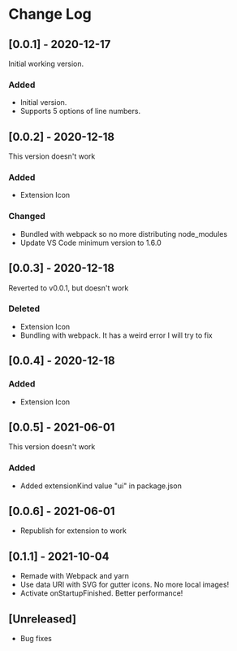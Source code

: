 # Change Log

## [0.0.1] - 2020-12-17

Initial working version.

### Added

- Initial version.
- Supports 5 options of line numbers.

## [0.0.2] - 2020-12-18

This version doesn't work

### Added

- Extension Icon

### Changed

- Bundled with webpack so no more distributing node_modules
- Update VS Code minimum version to 1.6.0

## [0.0.3] - 2020-12-18

Reverted to v0.0.1, but doesn't work

### Deleted

- Extension Icon
- Bundling with webpack. It has a weird error I will try to fix

## [0.0.4] - 2020-12-18

### Added

- Extension Icon

## [0.0.5] - 2021-06-01

This version doesn't work

### Added

- Added extensionKind value "ui" in package.json

## [0.0.6] - 2021-06-01

- Republish for extension to work

## [0.1.1] - 2021-10-04

- Remade with Webpack and yarn
- Use data URI with SVG for gutter icons. No more local images!
- Activate onStartupFinished. Better performance!

## [Unreleased]

- Bug fixes
